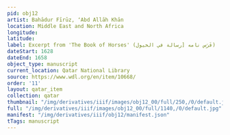 ```yaml
---
pid: obj12
artist: Bahādur Fīrūz, ʻAbd Allāh Khān
location: Middle East and North Africa
longitude: 
latitude:
label: Excerpt from 'The Book of Horses' (فَرَس نامه [رسالة في الخيول)
dateStart: 1628
dateEnd: 1658
object_type: manuscript
current_location: Qatar National Library
source: https://www.wdl.org/en/item/10668/
order: '11'
layout: qatar_item
collection: qatar
thumbnail: "/img/derivatives/iiif/images/obj12_00/full/250,/0/default.jpg"
full: "/img/derivatives/iiif/images/obj12_00/full/1140,/0/default.jpg"
manifest: "/img/derivatives/iiif/obj12/manifest.json"
tTags: manuscript
---
```

